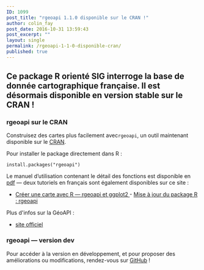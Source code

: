 ```yaml
---
ID: 1099
post_title: "rgeoapi 1.1.0 disponible sur le CRAN !"
author: colin_fay
post_date: 2016-10-31 13:59:43
post_excerpt: ""
layout: single
permalink: /rgeoapi-1-1-0-disponible-cran/
published: true
---
```

## Ce package R orienté SIG interroge la base de donnée cartographique française. Il est désormais disponible en version stable sur le CRAN !
<!--more-->
### rgeoapi sur le CRAN
Construisez des cartes plus facilement avec`rgeoapi`, un outil maintenant disponible sur le <a href="https://cran.r-project.org/web/packages/rgeoapi/" target="_blank">CRAN</a>.

Pour installer le package directement dans R :
``` {r}
install.packages("rgeoapi")
```
Le manuel d’utilisation contenant le détail des fonctions est disponible en <a href="https://cran.r-project.org/web/packages/rgeoapi/rgeoapi.pdf" target="_blank">pdf</a> — deux tutoriels en français sont également disponibles sur ce site  :
- <a href="http://colinfay.me/carte-r-rgeoapi-ggplot2/" target="_blank">Créer une carte avec R — rgeoapi et ggplot2
</a>- <a href="http://colinfay.me/rgeoapi-v1/" target="_blank">Mise à jour du package R : rgeoapi</a>

Plus d'infos sur la GéoAPI :
- <a href="https://api.gouv.fr/explorer/geoapi/" target="_blank">site officiel</a>

### rgeoapi — version dev
Pour accéder à la version en développement, et pour proposer des améliorations ou modifications, rendez-vous sur <a href="https://github.com/ColinFay/rgeoapi" target="_blank">GitHub</a> !
